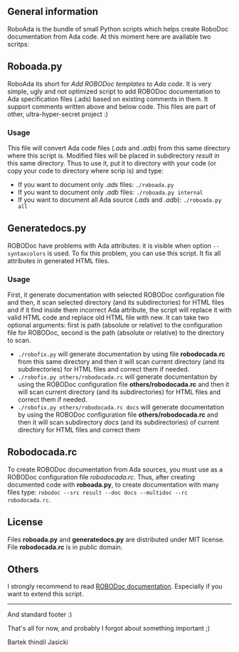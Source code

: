 ## General information

RoboAda is the bundle of small Python scripts which helps create RoboDoc
documentation from Ada code. At this moment here are available two scritps:

## Roboada.py

RoboAda its short for *Add ROBODoc templates to Ada code*. It is very simple,
ugly and not optimized script to add ROBODoc documentation to Ada specification
files (.ads) based on existing comments in them. It support comments written
above and below code. This files are part of other, ultra-hyper-secret project
:)

### Usage

This file will convert Ada code files (*.ads* and *.adb*) from this same
directory where this script is. Modified files will be placed in subdirectory
*result* in this same directory. Thus to use it, put it to directory with your
code (or copy your code to directory where scrip is) and type:

* If you want to document only *.ads* files: `./roboada.py`
* If you want to document only *.adb* files: `./roboada.py internal`
* If you want to document all Ada source (*.ads* and *.adb*):
  `./roboada.py all`

## Generatedocs.py

ROBODoc have problems with Ada attributes: it is visible when option
`--syntaxcolors` is used. To fix this problem, you can use this script. It fix
all attributes in generated HTML files.

### Usage

First, it generate documentation with selected ROBODoc configuration file and
then, it scan selected directory (and its subdirectories) for HTML files and
if it find inside them incorrect Ada attribute, the script will replace it
with valid HTML code and replace old HTML file with new. It can take two
optional arguments: first is path (absolute or relative) to the configuration
file for ROBODoc, second is the path (absolute or relative) to the directory
to scan.

* `./robofix.py` will generate documentation by using file **robodocada.rc**
from this same directory and then it will scan current directory (and its
subdirectories) for HTML files and correct them if needed.
* `./robofix.py others/robodocada.rc` will generate documentation by using
the ROBODoc configuration file **others/robodocada.rc** and then it will scan
current directory (and its subdirectories) for HTML files and correct them
if needed.
* `./robofix.py others/robodocada.rc docs` will generate documentation by
using the ROBODoc configuration file **others/robodocada.rc** and then it will
scan subdirectory *docs* (and its subdirectories) of current directory for
HTML files and correct them

## Robodocada.rc

To create ROBODoc documentation from Ada sources, you must use as a ROBODoc
configuration file *robodocada.rc*. Thus, after creating documented code with
**roboada.py**, to create documentation with many files type: `robodoc
--src result --doc docs --multidoc --rc robodocada.rc`.

## License

Files **roboada.py** and **generatedocs.py** are distributed under MIT license.
File **robodocada.rc** is in public domain.

## Others

I strongly recommend to read [ROBODoc documentation](https://rfsber.home.xs4all.nl/Robo/pages/robodoc-49942-user-manual.html).
Especially if you want to extend this script.

----

And standard footer :)

That's all for now, and probably I forgot about something important ;)

Bartek thindil Jasicki
